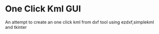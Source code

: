 # One Click Kml GUI
 An attempt to create an one click kml from dxf tool using ezdxf,simplekml and tkinter
